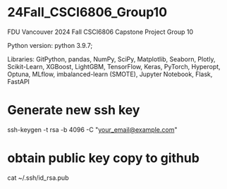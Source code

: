 # 24Fall_CSCI6806_Group10
FDU Vancouver 2024 Fall CSCI6806 Capstone Project Group 10

Python version: python 3.9.7; 

Libraries: GitPython, pandas, NumPy, SciPy, Matplotlib, Seaborn, Plotly, Scikit-Learn, XGBoost, LightGBM, TensorFlow, Keras, PyTorch, Hyperopt, Optuna, MLflow, imbalanced-learn (SMOTE), Jupyter Notebook, Flask, FastAPI

# Generate new ssh key 
ssh-keygen -t rsa -b 4096 -C "your_email@example.com"
# obtain public key copy to github
cat ~/.ssh/id_rsa.pub



